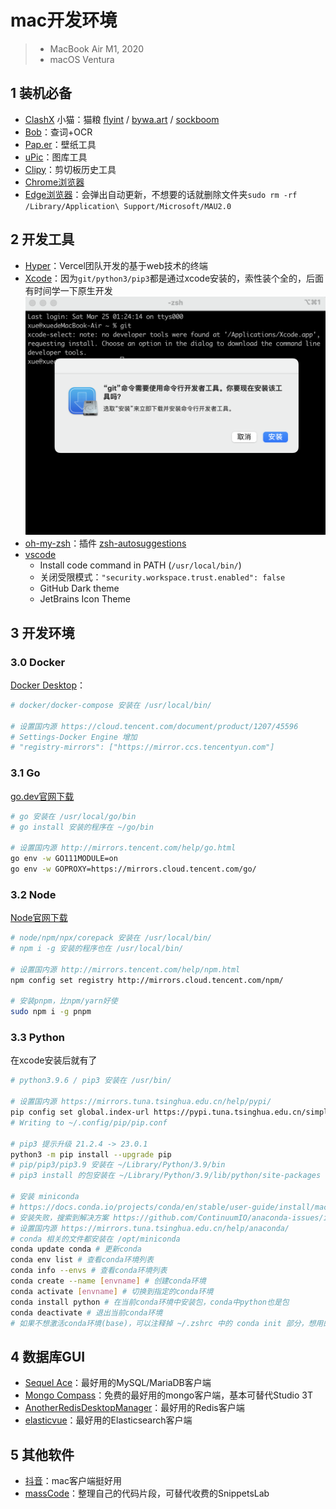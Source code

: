 # mac开发环境
> - MacBook Air M1, 2020
> - macOS Ventura

## 1 装机必备
- [ClashX](https://github.com/yichengchen/clashX/releases) 小猫：猫粮 [flyint](https://www.flyint999.com/#/register?code=h0UJCg9t) / [bywa.art](https://console.bywa.art/aff.php?aff=16132) / [sockboom](https://sockboom.cool/auth/register?affid=54077)
- [Bob](https://github.com/ripperhe/Bob)：查词+OCR
- [Pap.er](https://paperapp.net/)：壁纸工具
- [uPic](https://github.com/gee1k/uPic)：图库工具
- [Clipy](https://github.com/Clipy/Clipy)：剪切板历史工具
- [Chrome浏览器](https://www.google.cn/chrome/)
- [Edge浏览器](https://www.microsoft.com/zh-cn/edge)：会弹出自动更新，不想要的话就删除文件夹`sudo rm -rf /Library/Application\ Support/Microsoft/MAU2.0`

## 2 开发工具
- [Hyper](https://hyper.is/)：Vercel团队开发的基于web技术的终端
- [Xcode](https://apps.apple.com/cn/app/xcode/id497799835)：因为`git/python3/pip3`都是通过xcode安装的，索性装个全的，后面有时间学一下原生开发
  ![xcode](https://raw.githubusercontent.com/xueb96/xueb96.github.io/master/img/xcode-git.png)
- [oh-my-zsh](https://ohmyz.sh/)：插件 [zsh-autosuggestions](https://github.com/zsh-users/zsh-autosuggestions/blob/master/INSTALL.md#oh-my-zsh)
- [vscode](https://code.visualstudio.com/)
  - Install code command in PATH (`/usr/local/bin/`)
  - 关闭受限模式：`"security.workspace.trust.enabled": false`
  - GitHub Dark theme
  - JetBrains Icon Theme

## 3 开发环境

### 3.0 Docker
[Docker Desktop](https://www.docker.com/products/docker-desktop)：

```bash
# docker/docker-compose 安装在 /usr/local/bin/

# 设置国内源 https://cloud.tencent.com/document/product/1207/45596
# Settings-Docker Engine 增加
# "registry-mirrors": ["https://mirror.ccs.tencentyun.com"]
```

### 3.1 Go
[go.dev官网下载](https://go.dev/dl/)

```bash
# go 安装在 /usr/local/go/bin
# go install 安装的程序在 ~/go/bin

# 设置国内源 http://mirrors.tencent.com/help/go.html
go env -w GO111MODULE=on
go env -w GOPROXY=https://mirrors.cloud.tencent.com/go/
```

### 3.2 Node
[Node官网下载](https://nodejs.org/zh-cn/download/)

```bash
# node/npm/npx/corepack 安装在 /usr/local/bin/
# npm i -g 安装的程序也在 /usr/local/bin/

# 设置国内源 http://mirrors.tencent.com/help/npm.html
npm config set registry http://mirrors.cloud.tencent.com/npm/

# 安装pnpm，比npm/yarn好使
sudo npm i -g pnpm
```

### 3.3 Python
在xcode安装后就有了

```bash
# python3.9.6 / pip3 安装在 /usr/bin/

# 设置国内源 https://mirrors.tuna.tsinghua.edu.cn/help/pypi/
pip config set global.index-url https://pypi.tuna.tsinghua.edu.cn/simple
# Writing to ~/.config/pip/pip.conf

# pip3 提示升级 21.2.4 -> 23.0.1
python3 -m pip install --upgrade pip
# pip/pip3/pip3.9 安装在 ~/Library/Python/3.9/bin
# pip3 install 的包安装在 ~/Library/Python/3.9/lib/python/site-packages

# 安装 miniconda
# https://docs.conda.io/projects/conda/en/stable/user-guide/install/macos.html
# 安装失败，搜索到解决方案 https://github.com/ContinuumIO/anaconda-issues/issues/13141
# 设置国内源 https://mirrors.tuna.tsinghua.edu.cn/help/anaconda/
# conda 相关的文件都安装在 /opt/miniconda
conda update conda # 更新conda
conda env list # 查看conda环境列表
conda info --envs # 查看conda环境列表
conda create --name [envname] # 创建conda环境
conda activate [envname] # 切换到指定的conda环境
conda install python # 在当前conda环境中安装包，conda中python也是包
conda deactivate # 退出当前conda环境
# 如果不想激活conda环境(base)，可以注释掉 ~/.zshrc 中的 conda init 部分，想用的时候再取消注释
```

## 4 数据库GUI
- [Sequel Ace](https://github.com/Sequel-Ace/Sequel-Ace)：最好用的MySQL/MariaDB客户端
- [Mongo Compass](https://www.mongodb.com/try/download/compass)：免费的最好用的mongo客户端，基本可替代Studio 3T
- [AnotherRedisDesktopManager](https://github.com/qishibo/AnotherRedisDesktopManager)：最好用的Redis客户端
- [elasticvue](https://github.com/cars10/elasticvue)：最好用的Elasticsearch客户端

## 5 其他软件
- [抖音](https://www.douyin.com/)：mac客户端挺好用
- [massCode](https://github.com/massCodeIO/massCode)：整理自己的代码片段，可替代收费的SnippetsLab
